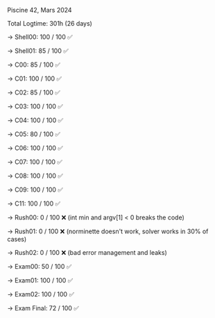 Piscine 42, Mars 2024

Total Logtime: 301h (26 days)

-> Shell00: 100 / 100 ✅

-> Shell01: 85 / 100  ✅

-> C00: 85 / 100      ✅

-> C01: 100 / 100     ✅

-> C02: 85 / 100      ✅

-> C03: 100 / 100     ✅

-> C04:  100 / 100    ✅

-> C05: 80 / 100      ✅

-> C06: 100 / 100     ✅

-> C07: 100 / 100     ✅

-> C08: 100 / 100     ✅

-> C09: 100 / 100     ✅

-> C11: 100 / 100     ✅

-> Rush00: 0 / 100    ❌ (int min and argv[1] < 0 breaks the code)

-> Rush01: 0 / 100    ❌ (norminette doesn't work, solver works in 30% of cases)

-> Rush02: 0 / 100    ❌ (bad error management and leaks)

-> Exam00: 50 / 100   ✅

-> Exam01: 100 / 100  ✅

-> Exam02: 100 / 100  ✅

-> Exam Final: 72 / 100 ✅